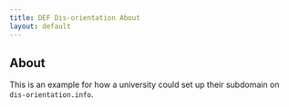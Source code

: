 ```yaml
---
title: DEF Dis-orientation About
layout: default
---
```


## About

This is an example for how a university could set up their subdomain on `dis-orientation.info`.